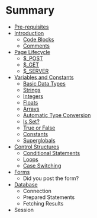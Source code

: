 # Summary

* [Pre-requisites](pre-requisites.md)
* [Introduction](README.md)
  * [Code Blocks](whitespace.md)
  * [Comments](comments.md)
* [Page Lifecycle](page-lifecycle.md)
  * [$\_POST](page-lifecycle/dollar_post.md)
  * [$\_GET](page-lifecycle/dollar_get.md)
  * [$\_SERVER](page-lifecycle/dollar_server.md)
* [Variables and Constants](variables-and-constants.md)
  * [Basic Data Types](variables-and-constants/basic-data-types.md)
  * [Strings](variables-and-constants/strings.md)
  * [Integers](variables-and-constants/integers.md)
  * [Floats](variables-and-constants/floats.md)
  * [Arrays](variables-and-constants/arrays.md)
  * [Automatic Type Conversion](variables-and-constants/automatic-type-conversion.md)
  * [Is Set?](variables-and-constants/is-set.md)
  * [True or False](variables-and-constants/true-or-false.md)
  * [Constants](variables-and-constants/constants.md)
  * [Superglobals](variables-and-constants/superglobals.md)
* [Control Structures](chapter1.md)
  * [Conditional Statements](chapter1/if.md)
  * [Loops](chapter1/while.md)
  * [Case Switching](chapter1/switch.md)
* [Forms](forms.md)
  * Did you post the form?
* [Database](database.md)
  * Connection
  * Prepared Statements
  * Fetching Results
* Session

